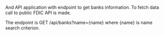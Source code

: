 And API application with endpoint to get banks information.
To fetch data call to public FDIC API is made.

The endpoint is GET /api/banks?name={name} where {name} is name search criterion.